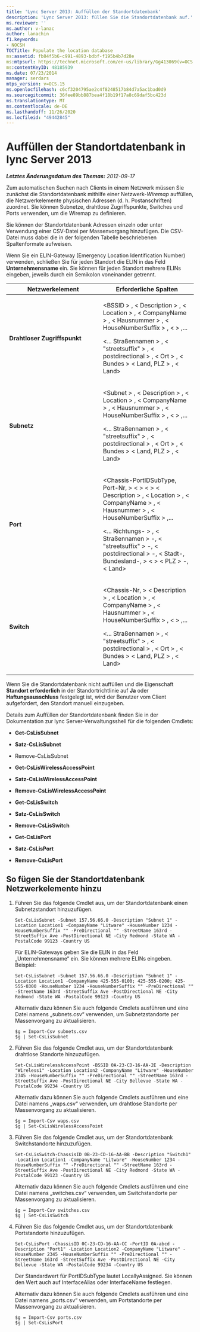 ```yaml
---
title: 'Lync Server 2013: Auffüllen der Standortdatenbank'
description: 'Lync Server 2013: füllen Sie die Standortdatenbank auf.'
ms.reviewer: ''
ms.author: v-lanac
author: lanachin
f1.keywords:
- NOCSH
TOCTitle: Populate the location database
ms:assetid: fb84f5b6-c991-4893-bdbf-f195b4b7d28e
ms:mtpsurl: https://technet.microsoft.com/en-us/library/Gg413069(v=OCS.15)
ms:contentKeyID: 48185939
ms.date: 07/23/2014
manager: serdars
mtps_version: v=OCS.15
ms.openlocfilehash: c6cf3204795ae2c4f8248517b84d7a5ac1bad0d9
ms.sourcegitcommit: 36fee89bb887bea4f18b19f17a8c69daf5bc423d
ms.translationtype: MT
ms.contentlocale: de-DE
ms.lasthandoff: 11/26/2020
ms.locfileid: "49442845"
---
```

# <a name="populate-the-location-database-in-lync-server-2013"></a>Auffüllen der Standortdatenbank in lync Server 2013

<div data-xmlns="http://www.w3.org/1999/xhtml">

<div class="topic" data-xmlns="http://www.w3.org/1999/xhtml" data-msxsl="urn:schemas-microsoft-com:xslt" data-cs="https://msdn.microsoft.com/">

<div data-asp="https://msdn2.microsoft.com/asp">



</div>

<div id="mainSection">

<div id="mainBody">

<span> </span>

_**Letztes Änderungsdatum des Themas:** 2012-09-17_

Zum automatischen Suchen nach Clients in einem Netzwerk müssen Sie zunächst die Standortdatenbank mithilfe einer Netzwerk-*Wiremap* auffüllen, die Netzwerkelemente physischen Adressen (d. h. Postanschriften) zuordnet. Sie können Subnetze, drahtlose Zugriffspunkte, Switches und Ports verwenden, um die Wiremap zu definieren.

Sie können der Standortdatenbank Adressen einzeln oder unter Verwendung einer CSV-Datei per Massenvorgang hinzufügen. Die CSV-Datei muss dabei die in der folgenden Tabelle beschriebenen Spaltenformate aufweisen.

Wenn Sie ein ELIN-Gateway (Emergency Location Identification Number) verwenden, schließen Sie für jeden Standort die ELIN in das Feld **Unternehmensname** ein. Sie können für jeden Standort mehrere ELINs eingeben, jeweils durch ein Semikolon voneinander getrennt.


<table>
<colgroup>
<col style="width: 50%" />
<col style="width: 50%" />
</colgroup>
<thead>
<tr class="header">
<th>Netzwerkelement</th>
<th>Erforderliche Spalten</th>
</tr>
</thead>
<tbody>
<tr class="odd">
<td><p><strong>Drahtloser Zugriffspunkt</strong></p></td>
<td><p>&lt;BSSID &gt; , &lt; Description &gt; , &lt; Location &gt; , &lt; CompanyName &gt; , &lt; Hausnummer &gt; , &lt; HouseNumberSuffix &gt; , &lt; &gt; ,...</p>
<p>&lt;... Straßennamen &gt; , &lt; "streetsuffix" &gt; , &lt; postdirectional &gt; , &lt; Ort &gt; , &lt; Bundes &gt; &lt; Land, PLZ &gt; , &lt; Land&gt;</p></td>
</tr>
<tr class="even">
<td><p><strong>Subnetz</strong></p></td>
<td><p>&lt;Subnet &gt; , &lt; Description &gt; , &lt; Location &gt; , &lt; CompanyName &gt; , &lt; Hausnummer &gt; , &lt; HouseNumberSuffix &gt; , &lt; &gt; ,...</p>
<p>&lt;... Straßennamen &gt; , &lt; "streetsuffix" &gt; , &lt; postdirectional &gt; , &lt; Ort &gt; , &lt; Bundes &gt; &lt; Land, PLZ &gt; , &lt; Land&gt;</p></td>
</tr>
<tr class="odd">
<td><p><strong>Port</strong></p></td>
<td><p>&lt;Chassis-PortIDSubType, Port-Nr, &gt; &lt; &gt; &lt; &gt; &lt; Description &gt; , &lt; Location &gt; , &lt; CompanyName &gt; , &lt; Hausnummer &gt; , &lt; HouseNumberSuffix &gt; ,...</p>
<p>&lt;... Richtungs- &gt; , &lt; Straßennamen &gt; -, &lt; "streetsuffix" &gt; -, &lt; postdirectional &gt; -, &lt; Stadt-, Bundesland-, &gt; &lt; &gt; &lt; PLZ &gt; -, &lt; Land&gt;</p></td>
</tr>
<tr class="even">
<td><p><strong>Switch</strong></p></td>
<td><p>&lt;Chassis-Nr, &gt; &lt; Description &gt; , &lt; Location &gt; , &lt; CompanyName &gt; , &lt; Hausnummer &gt; , &lt; HouseNumberSuffix &gt; , &lt; &gt; ,...</p>
<p>&lt;... Straßennamen &gt; , &lt; "streetsuffix" &gt; , &lt; postdirectional &gt; , &lt; Ort &gt; , &lt; Bundes &gt; &lt; Land, PLZ &gt; , &lt; Land&gt;</p></td>
</tr>
</tbody>
</table>


Wenn Sie die Standortdatenbank nicht auffüllen und die Eigenschaft **Standort erforderlich** in der Standortrichtlinie auf **Ja** oder **Haftungsausschluss** festgelegt ist, wird der Benutzer vom Client aufgefordert, den Standort manuell einzugeben.

Details zum Auffüllen der Standortdatenbank finden Sie in der Dokumentation zur lync Server-Verwaltungsshell für die folgenden Cmdlets:

  - **Get-CsLisSubnet**

  - **Satz-CsLisSubnet**

  - Remove-CsLisSubnet

  - **Get-CsLisWirelessAccessPoint**

  - **Satz-CsLisWirelessAccessPoint**

  - **Remove-CsLisWirelessAccessPoint**

  - **Get-CsLisSwitch**

  - **Satz-CsLisSwitch**

  - **Remove-CsLisSwitch**

  - **Get-CsLisPort**

  - **Satz-CsLisPort**

  - **Remove-CsLisPort**

<div>

## <a name="to-add-network-elements-to-the-location-database"></a>So fügen Sie der Standortdatenbank Netzwerkelemente hinzu

1.  Führen Sie das folgende Cmdlet aus, um der Standortdatenbank einen Subnetzstandort hinzuzufügen.
    
        Set-CsLisSubnet -Subnet 157.56.66.0 -Description "Subnet 1" -Location Location1 -CompanyName "Litware" -HouseNumber 1234 -HouseNumberSuffix "" -PreDirectional "" -StreetName 163rd -StreetSuffix Ave -PostDirectional NE -City Redmond -State WA -PostalCode 99123 -Country US
    
    Für ELIN-Gateways geben Sie die ELIN in das Feld „Unternehmensname“ ein. Sie können mehrere ELINs eingeben. Beispiel:
    
        Set-CsLisSubnet -Subnet 157.56.66.0 -Description "Subnet 1" -Location Location1 -CompanyName 425-555-0100; 425-555-0200; 425-555-0300 -HouseNumber 1234 -HouseNumberSuffix "" -PreDirectional "" -StreetName 163rd -StreetSuffix Ave -PostDirectional NE -City Redmond -State WA -PostalCode 99123 -Country US
    
    Alternativ dazu können Sie auch folgende Cmdlets ausführen und eine Datei namens „subnets.csv“ verwenden, um Subnetzstandorte per Massenvorgang zu aktualisieren.
    
        $g = Import-Csv subnets.csv
        $g | Set-CsLisSubnet

2.  Führen Sie das folgende Cmdlet aus, um der Standortdatenbank drahtlose Standorte hinzuzufügen.
    
        Set-CsLisWirelessAccessPoint -BSSID 0A-23-CD-16-AA-2E -Description "Wireless1" -Location Location2 -CompanyName "Litware" -HouseNumber 2345 -HouseNumberSuffix "" -PreDirectional "" -StreetName 163rd -StreetSuffix Ave -PostDirectional NE -City Bellevue -State WA -PostalCode 99234 -Country US
    
    Alternativ dazu können Sie auch folgende Cmdlets ausführen und eine Datei namens „waps.csv“ verwenden, um drahtlose Standorte per Massenvorgang zu aktualisieren.
    
        $g = Import-Csv waps.csv
        $g | Set-CsLisWirelessAccessPoint

3.  Führen Sie das folgende Cmdlet aus, um der Standortdatenbank Switchstandorte hinzuzufügen.
    
        Set-CsLisSwitch-ChassisID 0B-23-CD-16-AA-BB -Description "Switch1" -Location Location1 -CompanyName "Litware" -HouseNumber 1234 -HouseNumberSuffix "" -PreDirectional "" -StreetName 163rd -StreetSuffix Ave -PostDirectional NE -City Redmond -State WA -PostalCode 99123 -Country US
    
    Alternativ dazu können Sie auch folgende Cmdlets ausführen und eine Datei namens „switches.csv“ verwenden, um Switchstandorte per Massenvorgang zu aktualisieren.
    
        $g = Import-Csv switches.csv
        $g | Set-CsLisSwitch

4.  Führen Sie das folgende Cmdlet aus, um der Standortdatenbank Portstandorte hinzuzufügen.
    
        Set-CsLisPort -ChassisID 0C-23-CD-16-AA-CC -PortID 0A-abcd -Description "Port1" -Location Location2 -CompanyName "Litware" -HouseNumber 2345 -HouseNumberSuffix "" -PreDirectional "" -StreetName 163rd -StreetSuffix Ave -PostDirectional NE -City Bellevue -State WA -PostalCode 99234 -Country US
    
    Der Standardwert für PortIDSubType lautet LocallyAssigned. Sie können den Wert auch auf InterfaceAlias oder InterfaceName festlegen.
    
    Alternativ dazu können Sie auch folgende Cmdlets ausführen und eine Datei namens „ports.csv“ verwenden, um Portstandorte per Massenvorgang zu aktualisieren.
    
        $g = Import-Csv ports.csv
        $g | Set-CsLisPort

</div>

</div>

<span> </span>

</div>

</div>

</div>

